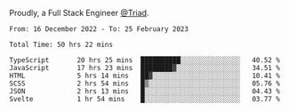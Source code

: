Proudly, a Full Stack Engineer [@Triad](https://github.com/Triad-Behavioral-Health).
<!--START_SECTION:waka-->

```text
From: 16 December 2022 - To: 25 February 2023

Total Time: 50 hrs 22 mins

TypeScript       20 hrs 25 mins  ██████████░░░░░░░░░░░░░░░   40.52 %
JavaScript       17 hrs 23 mins  ████████▓░░░░░░░░░░░░░░░░   34.51 %
HTML             5 hrs 14 mins   ██▓░░░░░░░░░░░░░░░░░░░░░░   10.41 %
SCSS             2 hrs 54 mins   █▒░░░░░░░░░░░░░░░░░░░░░░░   05.76 %
JSON             2 hrs 13 mins   █░░░░░░░░░░░░░░░░░░░░░░░░   04.43 %
Svelte           1 hr 54 mins    █░░░░░░░░░░░░░░░░░░░░░░░░   03.77 %
```

<!--END_SECTION:waka-->
